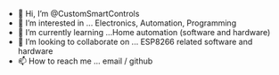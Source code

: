 - 👋 Hi, I’m @CustomSmartControls
- 👀 I’m interested in ... Electronics, Automation, Programming
- 🌱 I’m currently learning ...Home automation (software and hardware)
- 💞️ I’m looking to collaborate on ... ESP8266 related software and hardware
- 📫 How to reach me ... email / github

<!---
CustomSmartControls/CustomSmartControls is a ✨ special ✨ repository because its `README.md` (this file) appears on your GitHub profile.
You can click the Preview link to take a look at your changes.
--->
